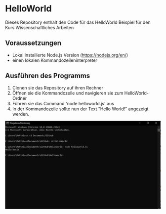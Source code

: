# HelloWorld
 
 Dieses Repository enthält den Code für das HelloWorld Beispiel für den Kurs Wissenschaftliches Arbeiten

 ## Voraussetzungen
 
 - Lokal installierte Node.js Version (https://nodejs.org/en/)
 - einen lokalen Kommandozeileninterpreter
 
 ## Ausführen des Programms
 
 1. Clonen sie das Repository auf ihren Rechner
 2. Öffnen sie die Kommandozeile und navigieren sie zum HelloWorld-Ordner
 3. Führen sie das Command 'node helloworld.js' aus
 4. In der Kommandozeile sollte nun der Text "Hello World!" angezeigt werden.

![Screenshot Kommandozeile](HelloWorld_cmd.PNG?raw=true "Ausführung des Programms in der Kommandozeile")
